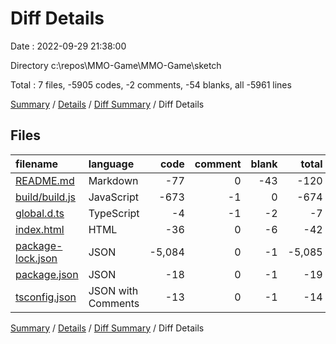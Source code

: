 # Diff Details

Date : 2022-09-29 21:38:00

Directory c:\\repos\\MMO-Game\\MMO-Game\\sketch

Total : 7 files,  -5905 codes, -2 comments, -54 blanks, all -5961 lines

[Summary](results.md) / [Details](details.md) / [Diff Summary](diff.md) / Diff Details

## Files
| filename | language | code | comment | blank | total |
| :--- | :--- | ---: | ---: | ---: | ---: |
| [README.md](/README.md) | Markdown | -77 | 0 | -43 | -120 |
| [build/build.js](/build/build.js) | JavaScript | -673 | -1 | 0 | -674 |
| [global.d.ts](/global.d.ts) | TypeScript | -4 | -1 | -2 | -7 |
| [index.html](/index.html) | HTML | -36 | 0 | -6 | -42 |
| [package-lock.json](/package-lock.json) | JSON | -5,084 | 0 | -1 | -5,085 |
| [package.json](/package.json) | JSON | -18 | 0 | -1 | -19 |
| [tsconfig.json](/tsconfig.json) | JSON with Comments | -13 | 0 | -1 | -14 |

[Summary](results.md) / [Details](details.md) / [Diff Summary](diff.md) / Diff Details